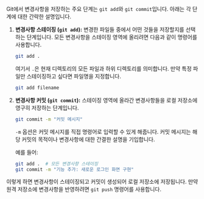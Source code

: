 Git에서 변경사항을 저장하는 주요 단계는 `git add`와 `git commit`입니다. 아래는 각 단계에 대한 간략한 설명입니다.

1. **변경사항 스테이징 (`git add`):**
   변경한 파일들 중에서 어떤 것들을 저장할지를 선택하는 단계입니다. 모든 변경사항을 스테이징 영역에 올리려면 다음과 같이 명령어를 사용합니다.

   ```bash
   git add .
   ```

   여기서 `.`은 현재 디렉토리의 모든 파일과 하위 디렉토리를 의미합니다. 만약 특정 파일만 스테이징하고 싶다면 파일명을 지정합니다.

   ```bash
   git add filename
   ```

2. **변경사항 커밋 (`git commit`):**
   스테이징 영역에 올라간 변경사항들을 로컬 저장소에 영구히 저장하는 단계입니다.

   ```bash
   git commit -m "커밋 메시지"
   ```

   `-m` 옵션은 커밋 메시지를 직접 명령어로 입력할 수 있게 해줍니다. 커밋 메시지는 해당 커밋의 목적이나 변경사항에 대한 간결한 설명을 기입합니다.

   예를 들어:

   ```bash
   git add .  # 모든 변경사항 스테이징
   git commit -m "기능 추가: 새로운 로그인 화면 구현"
   ```

이렇게 하면 변경사항이 스테이징되고 커밋이 생성되어 로컬 저장소에 저장됩니다. 만약 원격 저장소에 변경사항을 반영하려면 `git push` 명령어를 사용합니다.
